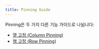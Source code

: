 ```yaml
---
title: Pinning Guide
---
```


<!-- Deprecated  -->

Pinning은 두 가지 다른 기능 가이드로 나뉩니다:

- [열 고정 (Column Pinning)](../column-pinning)
- [행 고정 (Row Pinning)](../row-pinning)